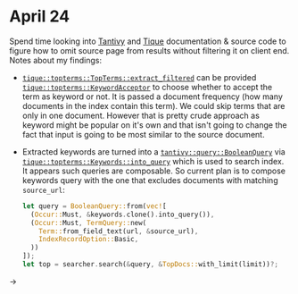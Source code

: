 # April 24

Spend time looking into [Tantivy][] and [Tique][] documentation & source code to figure how to omit source page from results without filtering it on client end. Notes about my findings:

- [`tique::topterms::TopTerms::extract_filtered`][] can be provided [`tique::topterms::KeywordAcceptor`][] to choose whether to accept the term as keyword or not. It is passed a document frequency (how many documents in the index contain this term). We could skip terms that are only in one document. However that is pretty crude approach as keyword might be popular on it's own and that isn't going to change the fact that input is going to be most similar to the source document.

- Extracted keywords are turned into a [`tantivy::query::BooleanQuery`][] via [`tique::topterms::Keywords::into_query`][] which is used to search index. It appears such queries are composable. So current plan is to compose keywords query with the one that excludes documents with matching `source_url`:

  ```rust
  let query = BooleanQuery::from(vec![
    (Occur::Must, &keywords.clone().into_query()),
    (Occur::Must, TermQuery::new(
      Term::from_field_text(url, &source_url),
      IndexRecordOption::Basic,
  	))
  ]);
  let top = searcher.search(&query, &TopDocs::with_limit(limit))?;
  ```

→ 



[Tantivy]:https://crates.io/crates/tantivy "Full text search engine library written in Rust"

[Tique]:https://crates.io/crates/tique "Utilities to drive a tantivy search index"
[`tique::topterms::TopTerms::extract_filtered`]:https://docs.rs/tique/0.4.0/tique/topterms/struct.TopTerms.html#method.extract_filtered "Extracts the `limit` most relevant terms from an indexed document, with support inspect/filter the terms as they are being picked"
[`tique::topterms::KeywordAcceptor`]:https://docs.rs/tique/0.4.0/tique/topterms/trait.KeywordAcceptor.html "Allows tuning the algorithm to pick the top keywords"
[`tique::topterms::Keywords::into_query`]:https://docs.rs/tique/0.4.0/tique/topterms/struct.Keywords.html#method.into_query "Convert keywords into a Query. It can be used as a way to approximate a nearest neighbors search."
[`tantivy::query::BooleanQuery`]:https://docs.rs/tantivy/0.12.0/tantivy/query/struct.BooleanQuery.html